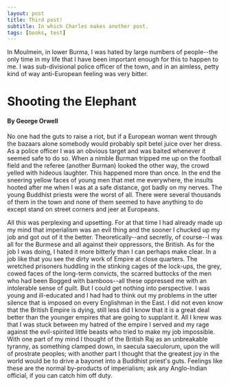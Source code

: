 ```yaml
---
layout: post
title: Third post!
subtitle: In which Charles makes another post.
tags: [books, test]
---
```


In Moulmein, in lower Burma, I was hated by large numbers of people--the
only time in my life that I have been important enough for this to happen
to me. I was sub-divisional police officer of the town, and in an
aimless, petty kind of way anti-European feeling was very bitter. 

# Shooting the Elephant

#### By George Orwell

No one had the guts to raise a riot, but if a European woman went through the
bazaars alone somebody would probably spit betel juice over her dress. As
a police officer I was an obvious target and was baited whenever it
seemed safe to do so. When a nimble Burman tripped me up on the football
field and the referee (another Burman) looked the other way, the crowd
yelled with hideous laughter. This happened more than once. In the end
the sneering yellow faces of young men that met me everywhere, the
insults hooted after me when I was at a safe distance, got badly on my
nerves. The young Buddhist priests were the worst of all. There were
several thousands of them in the town and none of them seemed to have
anything to do except stand on street corners and jeer at Europeans.

All this was perplexing and upsetting. For at that time I had already
made up my mind that imperialism was an evil thing and the sooner I
chucked up my job and got out of it the better. Theoretically--and
secretly, of course--I was all for the Burmese and all against their
oppressors, the British. As for the job I was doing, I hated it more
bitterly than I can perhaps make clear. In a job like that you see the
dirty work of Empire at close quarters. The wretched prisoners huddling
in the stinking cages of the lock-ups, the grey, cowed faces of the
long-term convicts, the scarred buttocks of the men who had been Bogged
with bamboos--all these oppressed me with an intolerable sense of guilt.
But I could get nothing into perspective. I was young and ill-educated
and I had had to think out my problems in the utter silence that is
imposed on every Englishman in the East. I did not even know that the
British Empire is dying, still less did I know that it is a great deal
better than the younger empires that are going to supplant it. All I knew
was that I was stuck between my hatred of the empire I served and my rage
against the evil-spirited little beasts who tried to make my job
impossible. With one part of my mind I thought of the British Raj as an
unbreakable tyranny, as something clamped down, in saecula saeculorum,
upon the will of prostrate peoples; with another part I thought that the
greatest joy in the world would be to drive a bayonet into a Buddhist
priest's guts. Feelings like these are the normal by-products of
imperialism; ask any Anglo-Indian official, if you can catch him off
duty.
